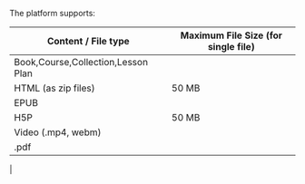 The platform supports:

Content / File type |Maximum File Size (for single file)
--------------------|-----------------------------------
Book,Course,Collection,Lesson Plan | |250 MB
HTML (as zip files) |50 MB
EPUB | |50 MB
H5P |50 MB
Video (.mp4, webm) | |25 MB
.pdf | |25 MB
|
